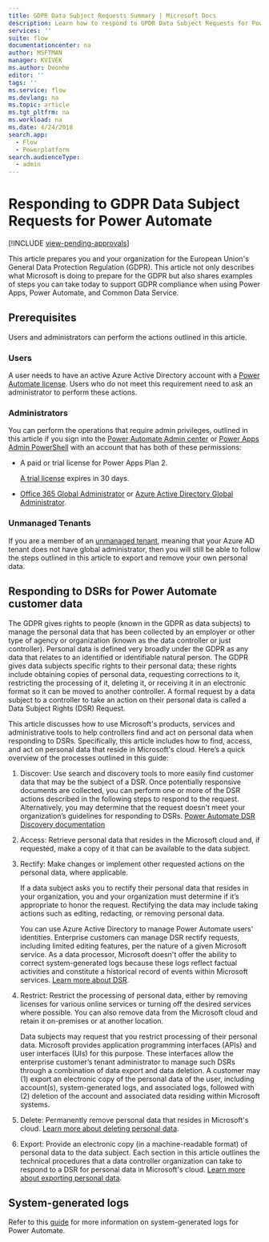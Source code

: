 ```yaml
---
title: GDPR Data Subject Requests Summary | Microsoft Docs
description: Learn how to respond to GPDR Data Subject Requests for Power Automate.
services: ''
suite: flow
documentationcenter: na
author: MSFTMAN
manager: KVIVEK
ms.author: Deonhe
editor: ''
tags: ''
ms.service: flow
ms.devlang: na
ms.topic: article
ms.tgt_pltfrm: na
ms.workload: na
ms.date: 4/24/2018
search.app: 
  - Flow
  - Powerplatform
search.audienceType: 
  - admin
---
```

# Responding to GDPR Data Subject Requests for Power Automate
[!INCLUDE [view-pending-approvals](includes/cc-rebrand.md)]

This article prepares you and your organization for the European Union's General Data Protection Regulation (GDPR). This article not only describes what Microsoft is doing to prepare for the GDPR but also shares examples of steps you can take today to support GDPR compliance when using Power Apps, Power Automate, and Common Data Service.

## Prerequisites

Users and administrators can perform the actions outlined in this article.

### Users

A user needs to have an active Azure Active Directory account with a [Power Automate license](https://preview.flow.microsoft.com/pricing/). Users who do not meet this requirement need to ask an administrator to perform these actions.

### Administrators

You can perform the operations that require admin privileges, outlined in this article if you sign into the [Power Automate Admin center](https://admin.flow.microsoft.com/)  or [Power Apps Admin PowerShell](https://go.microsoft.com/fwlink/?linkid=871804) with an account that has both of these permissions:

- A paid or trial license for Power Apps Plan 2.

    [A trial license](http://web.powerapps.com/trial) expires in 30 days.

- [Office 365 Global Administrator](https://support.office.com/article/assign-admin-roles-in-office-365-for-business-eac4d046-1afd-4f1a-85fc-8219c79e1504) or [Azure Active Directory Global Administrator](https://docs.microsoft.com/azure/active-directory/active-directory-assign-admin-roles-azure-portal).

### Unmanaged Tenants
If you are a member of an [unmanaged tenant](https://docs.microsoft.com/azure/active-directory/domains-admin-takeover), meaning that your Azure AD tenant does not have global administrator, then you will still be able to follow the steps outlined in this article to export and remove your own personal data. 

## Responding to DSRs for Power Automate customer data

The GDPR gives rights to people (known in the GDPR as data subjects) to manage the personal data that has been collected by an employer or other type of agency or organization (known as the data controller or just controller). Personal data is defined very broadly under the GDPR as any data that relates to an identified or identifiable natural person. The GDPR gives data subjects specific rights to their personal data; these rights include obtaining copies of personal data, requesting corrections to it, restricting the processing of it, deleting it, or receiving it in an electronic format so it can be moved to another controller. A formal request by a data subject to a controller to take an action on their personal data is called a Data Subject Rights (DSR) Request.

This article discusses how to use Microsoft's products, services and administrative tools to help controllers find and act on personal data when responding to DSRs. Specifically, this article includes how to find, access, and act on personal data that reside in Microsoft's cloud. Here’s a quick overview of the processes outlined in this guide:

1. Discover: Use search and discovery tools to more easily find customer data that may be the subject of a DSR. Once potentially responsive documents are collected, you can perform one or more of the DSR actions described in the following steps to respond to the request. Alternatively, you may determine that the request doesn't meet your organization’s guidelines for responding to DSRs. [Power Automate DSR Discovery documentation](gdpr-dsr-discovery.md)

1. Access: Retrieve personal data that resides in the Microsoft cloud and, if requested, make a copy of it that can be available to the data subject.

1. Rectify: Make changes or implement other requested actions on the personal data, where applicable.

    If a data subject asks you to rectify their personal data that resides in your organization, you and your organization must determine if it’s appropriate to honor the request.  Rectifying the data may include taking actions such as editing, redacting, or removing personal data.

    You can use Azure Active Directory to manage Power Automate users' identities. Enterprise customers can manage DSR rectify requests, including limited editing features, per the nature of a given Microsoft service.  As a data processor, Microsoft doesn't offer the ability to correct system-generated logs because these logs reflect factual activities and constitute a historical record of events within Microsoft services.  [Learn more about DSR](https://docs.microsoft.com/microsoft-365/compliance/gdpr-dsr-azure).

1. Restrict: Restrict the processing of personal data, either by removing licenses for various online services or turning off the desired services where possible. You can also remove data from the Microsoft cloud and retain it on-premises or at another location.

    Data subjects may request that you restrict processing of their personal data.  Microsoft provides application programming interfaces (APIs) and user interfaces (UIs) for this purpose.  These interfaces allow the enterprise customer’s tenant administrator to manage such DSRs through a combination of data export and data deletion. A customer may (1) export an electronic copy of the personal data of the user, including account(s), system-generated logs, and associated logs, followed with (2) deletion of the account and associated data residing within Microsoft systems.

1. Delete: Permanently remove personal data that resides in Microsoft's cloud. [Learn more about deleting personal data](gdpr-dsr-delete.md).

1. Export: Provide an electronic copy (in a machine-readable format) of personal data to the data subject. Each section in this article outlines the technical procedures that a data controller organization can take to respond to a DSR for personal data in Microsoft's cloud. [Learn more about exporting personal data](gdpr-dsr-export.md).

## System-generated logs

Refer to this [guide](https://docs.microsoft.com/powerapps/administrator/powerapps-gdpr-dsr-guide-systemlogs) for more information on system-generated logs for Power Automate.
